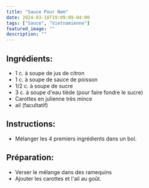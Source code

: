 ```yaml
---
title: "Sauce Pour Nem"
date: 2024-03-18T19:09:09-04:00
tags: ["Sauce", "Vietnamienne"]
featured_image: ""
description: ""
---
```


## Ingrédients:

- 1 c. à soupe de jus de citron
- 1 c. à soupe de sauce de poisson
- 1/2 c. à soupe de sucre
- 3 c. à soupe d'eau tiède (pour faire fondre le sucre)
- Carottes en julienne très mince
- ail (facultatif)

## Instructions:

- Mélanger les 4 premiers ingrédients dans un bol.

## Préparation:

- Verser le mélange dans des ramequins
- Ajouter les carottes et l'ail au goût.
